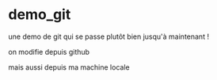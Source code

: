 # demo_git
une demo de git qui se passe plutôt bien jusqu'à maintenant !

on modifie depuis github

mais aussi depuis ma machine locale
